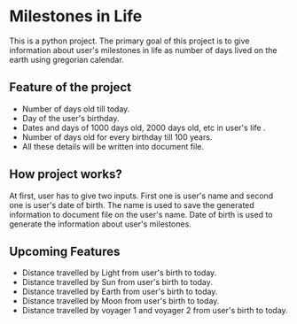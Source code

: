 # Milestones in Life
This is a python project. The primary goal of this project is to give information about user's milestones in life as number of days lived on the earth using gregorian calendar. 
## Feature of the project
* Number of days old till today.
* Day of the user's birthday.
* Dates and days of 1000 days old, 2000 days old, etc in user's life .
* Number of days old for every birthday till 100 years.
* All these details will be written into document file.

## How project works?
At first, user has to give two inputs. First one is user's name and second one is user's date of birth. The name is used to save the generated information to document file on the user's name. Date of birth is used to generate the information about user's milestones.
## Upcoming Features
* Distance travelled by Light from user's birth to today.
* Distance travelled by Sun from user's birth to today.
* Distance travelled by Earth from user's birth to today.
* Distance travelled by Moon from user's birth to today.
* Distance travelled by voyager 1 and voyager 2 from user's birth to today.
